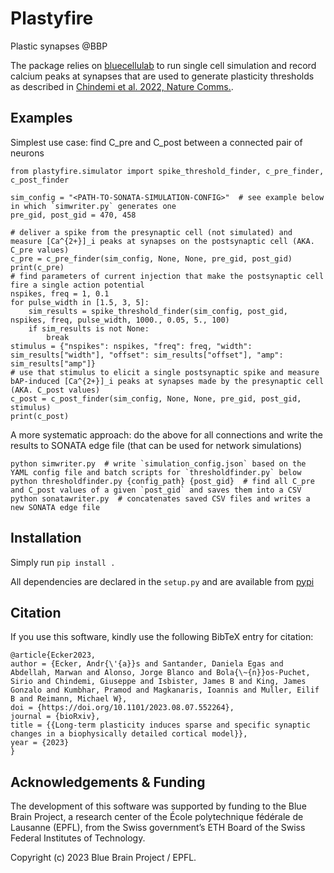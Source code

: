 # Plastyfire

Plastic synapses @BBP

The package relies on [bluecellulab](https://github.com/BlueBrain/BlueCelluLab) to run single cell simulation and record calcium peaks at synapses that are used to generate plasticity thresholds as described in [Chindemi et al. 2022, Nature Comms.](https://www.nature.com/articles/s41467-022-30214-w).


## Examples

Simplest use case: find C_pre and C_post between a connected pair of neurons

```
from plastyfire.simulator import spike_threshold_finder, c_pre_finder, c_post_finder

sim_config = "<PATH-TO-SONATA-SIMULATION-CONFIG>"  # see example below in which `simwriter.py` generates one
pre_gid, post_gid = 470, 458

# deliver a spike from the presynaptic cell (not simulated) and measure [Ca^{2+}]_i peaks at synapses on the postsynaptic cell (AKA. C_pre values)
c_pre = c_pre_finder(sim_config, None, None, pre_gid, post_gid)
print(c_pre)
# find parameters of current injection that make the postsynaptic cell fire a single action potential
nspikes, freq = 1, 0.1
for pulse_width in [1.5, 3, 5]:
    sim_results = spike_threshold_finder(sim_config, post_gid, nspikes, freq, pulse_width, 1000., 0.05, 5., 100)
    if sim_results is not None:
        break
stimulus = {"nspikes": nspikes, "freq": freq, "width": sim_results["width"], "offset": sim_results["offset"], "amp": sim_results["amp"]}
# use that stimulus to elicit a single postsynaptic spike and measure bAP-induced [Ca^{2+}]_i peaks at synapses made by the presynaptic cell (AKA. C_post values)
c_post = c_post_finder(sim_config, None, None, pre_gid, post_gid, stimulus)
print(c_post)

```

A more systematic approach: do the above for all connections and write the results to SONATA edge file (that can be used for network simulations)

```
python simwriter.py  # write `simulation_config.json` based on the YAML config file and batch scripts for `thresholdfinder.py` below
python thresholdfinder.py {config_path} {post_gid}  # find all C_pre and C_post values of a given `post_gid` and saves them into a CSV
python sonatawriter.py  # concatenates saved CSV files and writes a new SONATA edge file
```


## Installation
Simply run `pip install .`

All dependencies are declared in the `setup.py` and are available from [pypi](https://pypi.org/)


## Citation
If you use this software, kindly use the following BibTeX entry for citation:

```
@article{Ecker2023,
author = {Ecker, Andr{\'{a}}s and Santander, Daniela Egas and Abdellah, Marwan and Alonso, Jorge Blanco and Bola{\~{n}}os-Puchet, Sirio and Chindemi, Giuseppe and Isbister, James B and King, James Gonzalo and Kumbhar, Pramod and Magkanaris, Ioannis and Muller, Eilif B and Reimann, Michael W},
doi = {https://doi.org/10.1101/2023.08.07.552264},
journal = {bioRxiv},
title = {{Long-term plasticity induces sparse and specific synaptic changes in a biophysically detailed cortical model}},
year = {2023}
}
```


## Acknowledgements & Funding
The development of this software was supported by funding to the Blue Brain Project, a research center of the École polytechnique fédérale de Lausanne (EPFL), from the Swiss government’s ETH Board of the Swiss Federal Institutes of Technology.

Copyright (c) 2023 Blue Brain Project / EPFL.